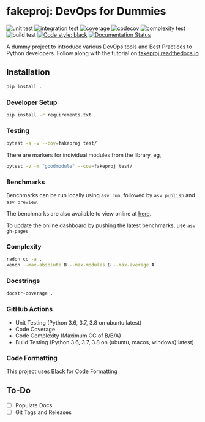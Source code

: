 # fakeproj: DevOps for Dummies

![unit test](https://github.com/lazyoracle/fakeproj/workflows/Unit%20Testing/badge.svg)
![integration test](https://github.com/lazyoracle/fakeproj/workflows/Integration%20Testing/badge.svg)
![coverage](https://github.com/lazyoracle/fakeproj/workflows/Code%20Coverage/badge.svg)
[![codecov](https://codecov.io/gh/lazyoracle/fakeproj/branch/master/graph/badge.svg)](https://codecov.io/gh/lazyoracle/fakeproj)
![complexity test](https://github.com/lazyoracle/fakeproj/workflows/Code%20Complexity/badge.svg)
![build test](https://github.com/lazyoracle/fakeproj/workflows/Python%20package%20Build/badge.svg)
<a href="https://github.com/psf/black"><img alt="Code style: black" src="https://img.shields.io/badge/code%20style-black-000000.svg"></a>
[![Documentation Status](https://readthedocs.org/projects/fakeproj/badge/?version=latest)](https://fakeproj.readthedocs.io/en/latest/?badge=latest)

A dummy project to introduce various DevOps tools and Best Practices to Python developers. Follow along with the tutorial on [fakeproj.readthedocs.io](https://fakeproj.readthedocs.io)

## Installation

```bash
pip install .
```

### Developer Setup

```bash
pip install -r requirements.txt
```

### Testing

```bash
pytest -s -v --cov=fakeproj test/
```

There are markers for individual modules from the library, eg, 

```bash
pytest -v -m "goodmodule" --cov=fakeproj test/
```

### Benchmarks

Benchmarks can be run locally using `asv run`, followed by `asv publish` and `asv preview`.

The benchmarks are also available to view online at [here](https://lazyoracle.github.io/fakeproj/).

To update the online dashboard by pushing the latest benchmarks, use `asv gh-pages`

### Complexity

```bash
radon cc -a .
xenon --max-absolute B --max-modules B --max-average A .
```

### Docstrings

```bash
docstr-coverage .
```

### GitHub Actions

* Unit Testing (Python 3.6, 3.7, 3.8 on ubuntu:latest)
* Code Coverage
* Code Complexity (Maximum CC of B/B/A)
* Build Testing (Python 3.6, 3.7, 3.8 on {ubuntu, macos, windows}:latest)

### Code Formatting

This project uses [Black](https://black.readthedocs.io/en/stable/) for Code Formatting

## To-Do

- [ ] Populate Docs
- [ ] Git Tags and Releases
